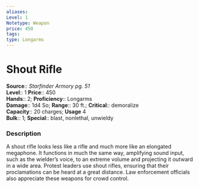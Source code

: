```yaml
---
aliases: 
Level: 1
Notetype: Weapon
price: 450
tags: 
type: Longarms
---
```


# Shout Rifle

**Source**:: _Starfinder Armory pg. 51_  
**Level**:: 1
**Price**:: 450  
**Hands**:: 2;
**Proficiency**:: Longarms  
**Damage**:: 1d4 So; **Range**:: 30 ft.;
**Critical**:: demoralize  
**Capacity**:: 20 charges; **Usage** 4  
**Bulk**:: 1;
**Special**:: blast, nonlethal, unwieldy

### Description

A shout rifle looks less like a rifle and much more like an elongated megaphone. It functions in much the same way, amplifying sound input, such as the wielder’s voice, to an extreme volume and projecting it outward in a wide area. Protest leaders use shout rifles, ensuring that their proclamations can be heard at a great distance. Law enforcement officials also appreciate these weapons for crowd control.
